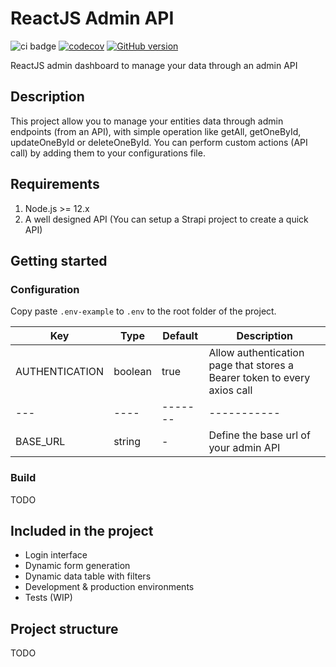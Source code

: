 # ReactJS Admin API

![ci badge](https://github.com/syskin/admin-api-dashboard/workflows/CI/badge.svg)
[![codecov](https://codecov.io/gh/syskin/admin-api-dashboard/branch/main/graph/badge.svg?token=4K00GAQQSQ)](https://codecov.io/gh/syskin/admin-api-dashboard)
[![GitHub version](https://img.shields.io/badge/version-v1.0.0-blue.svg)](https://github.com/syskin/admin-api-dashboard)

ReactJS admin dashboard to manage your data through an admin API

## Description

This project allow you to manage your entities data through admin endpoints (from an API), with simple operation like getAll, getOneById, updateOneById or deleteOneById. You can perform custom actions (API call) by adding them to your configurations file.

## Requirements
1. Node.js >= 12.x
2. A well designed API (You can setup a Strapi project to create a quick API)

## Getting started

### Configuration

Copy paste `.env-example` to `.env` to the root folder of the project.

|Key|Type|Default|Description|
|---|----|-------|-----------|
|AUTHENTICATION|boolean|true|Allow authentication page that stores a Bearer token to every axios call|
|---|----|-------|-----------|
|BASE_URL|string|-|Define the base url of your admin API|

### Build
TODO

## Included in the project
- Login interface
- Dynamic form generation
- Dynamic data table with filters
- Development & production environments
- Tests (WIP)

## Project structure
 
TODO

